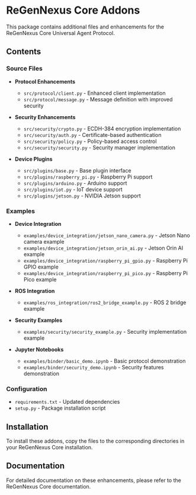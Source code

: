 # ReGenNexus Core Addons

This package contains additional files and enhancements for the ReGenNexus Core Universal Agent Protocol.

## Contents

### Source Files

- **Protocol Enhancements**
  - `src/protocol/client.py` - Enhanced client implementation
  - `src/protocol/message.py` - Message definition with improved security

- **Security Enhancements**
  - `src/security/crypto.py` - ECDH-384 encryption implementation
  - `src/security/auth.py` - Certificate-based authentication
  - `src/security/policy.py` - Policy-based access control
  - `src/security/security.py` - Security manager implementation

- **Device Plugins**
  - `src/plugins/base.py` - Base plugin interface
  - `src/plugins/raspberry_pi.py` - Raspberry Pi support
  - `src/plugins/arduino.py` - Arduino support
  - `src/plugins/iot.py` - IoT device support
  - `src/plugins/jetson.py` - NVIDIA Jetson support

### Examples

- **Device Integration**
  - `examples/device_integration/jetson_nano_camera.py` - Jetson Nano camera example
  - `examples/device_integration/jetson_orin_ai.py` - Jetson Orin AI example
  - `examples/device_integration/raspberry_pi_gpio.py` - Raspberry Pi GPIO example
  - `examples/device_integration/raspberry_pi_pico.py` - Raspberry Pi Pico example

- **ROS Integration**
  - `examples/ros_integration/ros2_bridge_example.py` - ROS 2 bridge example

- **Security Examples**
  - `examples/security/security_example.py` - Security implementation example

- **Jupyter Notebooks**
  - `examples/binder/basic_demo.ipynb` - Basic protocol demonstration
  - `examples/binder/security_demo.ipynb` - Security features demonstration

### Configuration

- `requirements.txt` - Updated dependencies
- `setup.py` - Package installation script

## Installation

To install these addons, copy the files to the corresponding directories in your ReGenNexus Core installation.

## Documentation

For detailed documentation on these enhancements, please refer to the ReGenNexus Core documentation.
